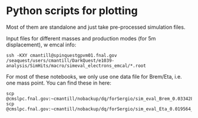 # Python scripts for plotting

Most of them are standalone and just take pre-processed simulation files.

Input files for different masses and production modes (for 5m displacement), w emcal info:
```
ssh -KXY cmantill@spinquestgpvm01.fnal.gov
/seaquest/users/cmantill/DarkQuest/e1039-analysis/SimHits/macro/simeval_electrons_emcal/*.root
```

For most of these notebooks, we only use one data file for Brem/Eta, i.e. one mass point.
You can find these in here:
```
scp @cmslpc.fnal.gov:~cmantill/nobackup/dq/forSergio/sim_eval_Brem_0.033428_z500_600_eps_-5.2.root
scp @cmslpc.fnal.gov:~cmantill/nobackup/dq/forSergio/sim_eval_Eta_0.019564_z500_600_eps_-5.2.root
```
